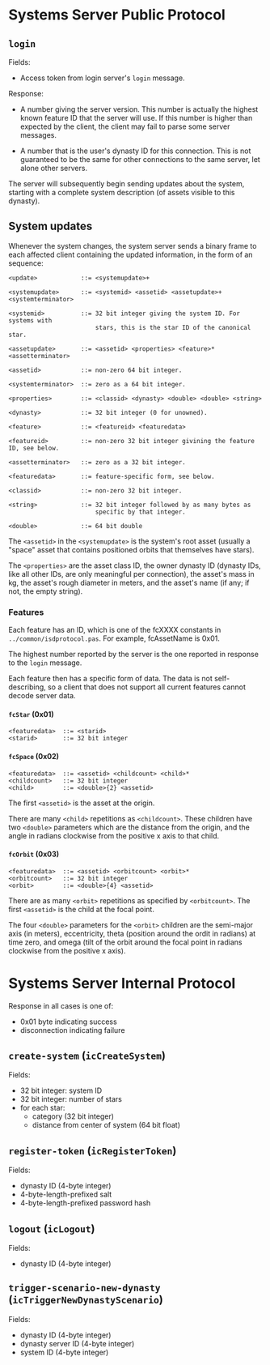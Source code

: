 # Systems Server Public Protocol

## `login`

Fields:

 * Access token from login server's `login` message.

Response:

 * A number giving the server version. This number is actually the
   highest known feature ID that the server will use. If this number
   is higher than expected by the client, the client may fail to parse
   some server messages.
   
 * A number that is the user's dynasty ID for this connection. This is
   not guaranteed to be the same for other connections to the same
   server, let alone other servers.

The server will subsequently begin sending updates about the system,
starting with a complete system description (of assets visible to this
dynasty).

## System updates

Whenever the system changes, the system server sends a binary frame to
each affected client containing the updated information, in the form
of an <update> sequence:

```bnf
<update>            ::= <systemupdate>+

<systemupdate>      ::= <systemid> <assetid> <assetupdate>+ <systemterminator>

<systemid>          ::= 32 bit integer giving the system ID. For systems with
                        stars, this is the star ID of the canonical star.

<assetupdate>       ::= <assetid> <properties> <feature>* <assetterminator>

<assetid>           ::= non-zero 64 bit integer.

<systemterminator>  ::= zero as a 64 bit integer.

<properties>        ::= <classid> <dynasty> <double> <double> <string>

<dynasty>           ::= 32 bit integer (0 for unowned).

<feature>           ::= <featureid> <featuredata>

<featureid>         ::= non-zero 32 bit integer givining the feature ID, see below.

<assetterminator>   ::= zero as a 32 bit integer.

<featuredata>       ::= feature-specific form, see below.

<classid>           ::= non-zero 32 bit integer.

<string>            ::= 32 bit integer followed by as many bytes as
                        specific by that integer.

<double>            ::= 64 bit double
```

The `<assetid>` in the `<systemupdate>` is the system's root asset
(usually a "space" asset that contains positioned orbits that
themselves have stars).

The `<properties>` are the asset class ID, the owner dynasty ID
(dynasty IDs, like all other IDs, are only meaningful per connection),
the asset's mass in kg, the asset's rough diameter in meters, and the
asset's name (if any; if not, the empty string).


### Features

Each feature has an ID, which is one of the fcXXXX constants in
`../common/isdprotocol.pas`. For example, fcAssetName is 0x01.

The highest number reported by the server is the one reported in
response to the `login` message.

Each feature then has a specific form of data. The data is not
self-describing, so a client that does not support all current
features cannot decode server data.

#### `fcStar` (0x01)

```bnf
<featuredata>  ::= <starid>
<starid>       ::= 32 bit integer
```


#### `fcSpace` (0x02)

```bnf
<featuredata>  ::= <assetid> <childcount> <child>*
<childcount>   ::= 32 bit integer
<child>        ::= <double>{2} <assetid>
```

The first `<assetid>` is the asset at the origin.

There are many `<child>` repetitions as `<childcount>`. These children
have two `<double>` parameters which are the distance from the origin,
and the angle in radians clockwise from the positive x axis to that
child.


#### `fcOrbit` (0x03)

```bnf
<featuredata>  ::= <assetid> <orbitcount> <orbit>*
<orbitcount>   ::= 32 bit integer
<orbit>        ::= <double>{4} <assetid>
```

There are as many `<orbit>` repetitions as specified by
`<orbitcount>`. The first `<assetid>` is the child at the focal point.

The four `<double>` parameters for the `<orbit>` children are the
semi-major axis (in meters), eccentricity, theta (position around the
ordit in radians) at time zero, and omega (tilt of the orbit around
the focal point in radians clockwise from the positive x axis).


# Systems Server Internal Protocol

Response in all cases is one of:

 * 0x01 byte indicating success
 * disconnection indicating failure

## `create-system` (`icCreateSystem`)

Fields:

 * 32 bit integer: system ID
 * 32 bit integer: number of stars
 * for each star:
    * category (32 bit integer)
    * distance from center of system (64 bit float)


## `register-token` (`icRegisterToken`)

Fields:

 * dynasty ID (4-byte integer)
 * 4-byte-length-prefixed salt
 * 4-byte-length-prefixed password hash


## `logout` (`icLogout`)

Fields:

 * dynasty ID (4-byte integer)


## `trigger-scenario-new-dynasty` (`icTriggerNewDynastyScenario`)

Fields:

 * dynasty ID (4-byte integer)
 * dynasty server ID (4-byte integer)
 * system ID (4-byte integer)
